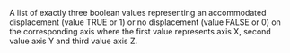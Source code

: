 A list of exactly three boolean values representing an accommodated displacement (value TRUE or 1) or no displacement (value FALSE or 0) on the corresponding axis where the first value represents axis X, second value axis Y and third value axis Z.
